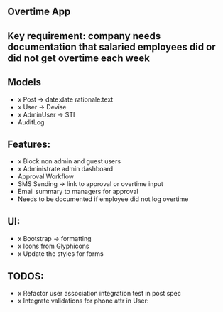 ## Overtime App

## Key requirement: company needs documentation that salaried employees did or did not get overtime each week

## Models
- x Post -> date:date rationale:text
- x User -> Devise
- x AdminUser -> STI
- AuditLog

## Features:
- x Block non admin and guest users
- x Administrate admin dashboard
- Approval Workflow
- SMS Sending -> link to approval or overtime input
- Email summary to managers for approval
- Needs to be documented if employee did not log overtime

## UI:
- x Bootstrap -> formatting
- x Icons from Glyphicons
- x Update the styles for forms

## TODOS:
- x Refactor user association integration test in post spec
- x Integrate validations for phone attr in User:
